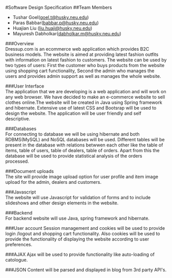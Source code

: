 #Software Design Specification
##Team Members  
 * Tushar Goel(goel.t@husky.neu.edu)
 * Paras Babbar(babbar.p@husky.neu.edu)
 * Huajian Liu (liu.huaji@husky.neu.edu)
 * Mayuresh Dabholkar(dabholkar.m@husky.neu.edu)  

###Overview  
 Dressup.com is an ecommerce web application which provides B2C business models. The website is aimed at providing latest fashion outfits with information on latest fashion to customers. The website can be used by two types of users: First the customer who buys products from the website using shopping cart functionality, Second the admin who manages the users and provides admin support as well as manages the whole website.  
 
###User Interface  
 The application that we are developing is a web application and will work on any web browser. We have decided to make an e-commerce website to sell clothes online.The website will be created in Java using Spring framework and hibernate. Extensive use of latest CSS and Bootsrap will be used to design the website. The application will be user friendly and self descriptive.    

###Databases  
 For connecting to database we will be using hibernate and both RDBMS(MySQL) and NoSQL databases will be used. Different tables will be present in the database with relations betwwen each other like the table of items, table of users, table of dealers, table of orders. Apart from this the database will be used to provide statistical analysis of the orders processed.   

###Document uploads  
 The site will provide image upload option for user profile and item image upload for the admin, dealers and customers.  

###Javascript  
 The website will use Javascript for validation of forms and to include slideshows and other design elements in the website.  

###Backend  
 For backend website will use Java, spring framework and hibernate.  

###User account
 Session management and cookies will be used to provide login /logout and shopping cart functionality. Also cookies will be used to provide the functionality of displaying the website according to user preferences.  

###AJAX
  Ajax will be used to provide functionality like auto-loading of catologue.  

###JSON
  Content will be parsed and displayed in blog from 3rd party API's.





